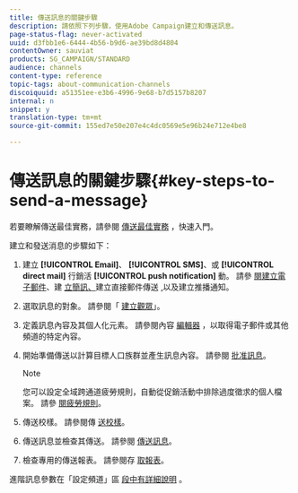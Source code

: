 ```yaml
---
title: 傳送訊息的關鍵步驟
description: 請依照下列步驟，使用Adobe Campaign建立和傳送訊息。
page-status-flag: never-activated
uuid: d3fbb1e6-6444-4b56-b9d6-ae39bd8d4804
contentOwner: sauviat
products: SG_CAMPAIGN/STANDARD
audience: channels
content-type: reference
topic-tags: about-communication-channels
discoiquuid: a51351ee-e3b6-4996-9e68-b7d5157b8207
internal: n
snippet: y
translation-type: tm+mt
source-git-commit: 155ed7e50e207e4c4dc0569e5e96b24e712e4be8

---
```



# 傳送訊息的關鍵步驟{#key-steps-to-send-a-message}

若要瞭解傳送最佳實務，請參閱 [傳送最佳實務](https://helpx.adobe.com/campaign/kb/delivery-best-practices.html) ，快速入門。

建立和發送消息的步驟如下：

1. 建立 **[!UICONTROL Email]**、 **[!UICONTROL SMS]**、或 **[!UICONTROL direct mail]** 行銷活 **[!UICONTROL push notification]** 動。 請參 [閱建立電子郵件](../../channels/using/creating-an-email.md)、建 [立簡訊、](../../channels/using/creating-an-sms-message.md)建立直接郵件傳送 [,](../../channels/using/creating-the-direct-mail.md)[](../../channels/using/preparing-and-sending-a-push-notification.md)以及建立推播通知。
1. 選取訊息的對象。 請參閱「 [建立觀眾](../../audiences/using/creating-audiences.md)」。
1. 定義訊息內容及其個人化元素。 請參閱內容 [編輯器](../../designing/using/designing-content-in-adobe-campaign.md) ，以取得電子郵件或其他頻道的特定內容。
1. 開始準備傳送以計算目標人口族群並產生訊息內容。 請參閱 [批准訊息](../../sending/using/preparing-the-send.md)。

   >[!NOTE]
   >
   >您可以設定全域跨通道疲勞規則，自動從促銷活動中排除過度徵求的個人檔案。 請參 [閱疲勞規則](../../sending/using/fatigue-rules.md)。

1. 傳送校樣。 請參閱傳 [送校樣](../../sending/using/sending-proofs.md)。
1. 傳送訊息並檢查其傳送。 請參閱 [傳送訊息](../../sending/using/confirming-the-send.md)。
1. 檢查專用的傳送報表。 請參閱存 [取報表](../../reporting/using/about-dynamic-reports.md)。

進階訊息參數在「設定頻道」區 [段中有詳細說明](../../administration/using/about-channel-configuration.md) 。
